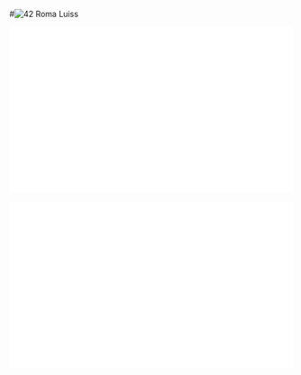 #![42 Roma Luiss](https://badge42.herokuapp.com/api/stats/scilla)

![](https://raw.githubusercontent.com/scilla/better-github-stats/57a8b25e690b19c1b84bb0f5fe06457e7bf40ccf/generated/overview.svg)

![](https://github.com/scilla/better-github-stats/blob/master/generated/languages.svg)

